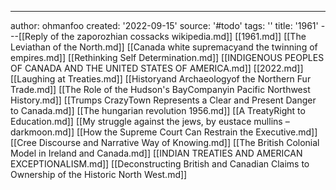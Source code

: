 ---
author: ohmanfoo
created: '2022-09-15'
source: '#todo'
tags: ''
title: '1961'
---[[Reply of the zaporozhian cossacks wikipedia.md]]
[[1961.md]]
[[The Leviathan of the North.md]]
[[Canada white supremacyand the twinning of empires.md]]
[[Rethinking Self Determination.md]]
[[INDIGENOUS PEOPLES OF CANADA AND THE UNITED STATES OF AMERICA.md]]
[[2022.md]]
[[Laughing at Treaties.md]]
[[Historyand Archaeologyof the Northern Fur Trade.md]]
[[The Role of the Hudson's BayCompanyin Pacific Northwest History.md]]
[[Trumps CrazyTown Represents a Clear and Present Danger to Canada.md]]
[[The hungarian revolution 1956.md]]
[[A TreatyRight to Education.md]]
[[My struggle against the jews, by eustace mullins – darkmoon.md]]
[[How the Supreme Court Can Restrain the Executive.md]]
[[Cree Discourse and Narrative Way of Knowing.md]]
[[The British Colonial Model in Ireland and Canada.md]]
[[INDIAN TREATIES AND AMERICAN EXCEPTIONALISM.md]]
[[Deconstructing British and Canadian Claims to Ownership of the Historic North West.md]]
